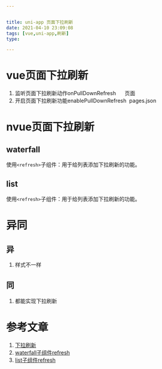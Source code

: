 ```yaml
---


title: uni-app 页面下拉刷新
date: 2021-04-10 23:09:08
tags: [vue,uni-app,刷新]
type:

---
```



# vue页面下拉刷新

1. 监听页面下拉刷新动作onPullDownRefresh      页面
2. 开启页面下拉刷新功能enablePullDownRefresh  pages.json


# nvue页面下拉刷新


## waterfall

使用`<refresh>`子组件：用于给列表添加下拉刷新的功能。


## list

使用`<refresh>`子组件：用于给列表添加下拉刷新的功能。


# 异同


## 异

1. 样式不一样


## 同

1. 都能实现下拉刷新


# 参考文章

1. [下拉刷新](https://uniapp.dcloud.io/api/ui/pulldown)
2. [waterfall子组件refresh](https://uniapp.dcloud.io/component/waterfall?id=%e5%ad%90%e7%bb%84%e4%bb%b6)
3. [list子组件refresh](https://uniapp.dcloud.io/component/list?id=list)
